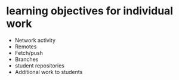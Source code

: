 # learning objectives for individual work

* Network activity
* Remotes
* Fetch/push
* Branches
* student repositories
* Additional work to students
